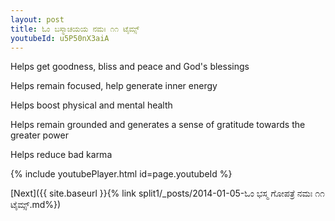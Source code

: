```yaml
---
layout: post
title: ಓಂ ಬಸ್ಮಾಚಯಯ ನಮಃ ೧೧ ಟೈಮ್ಸ್
youtubeId: u5P50nX3aiA
---
```

 
 
Helps get goodness, bliss and peace and God's blessings
 
Helps remain focused, help generate inner energy 
 
Helps boost physical and mental health 
 
Helps remain grounded and generates a sense of gratitude towards the greater power 
 
Helps reduce bad karma
 
 
 
 


{% include youtubePlayer.html id=page.youtubeId %}
 
[Next]({{ site.baseurl }}{% link  split1/_posts/2014-01-05-ಓಂ ಭಸ್ಮ ಗೋಪತ್ರೆ ನಮಃ ೧೧ ಟೈಮ್ಸ್.md%})
 
